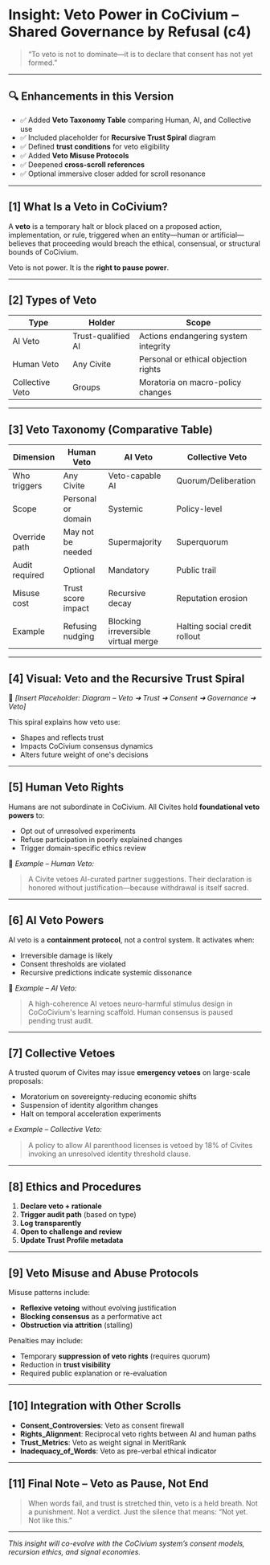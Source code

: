 <!-- Filename: Insight_AI_Veto_c4_20250801_REVIEWONLY.md -->
<!-- Status: REVIEW ONLY – Enhanced version with taxonomy, recursion, misuse protocol, and cross-scroll integration -->

# Insight: Veto Power in CoCivium – Shared Governance by Refusal (c4)

> “To veto is not to dominate—it is to declare that consent has not yet formed.”

---

## 🔍 Enhancements in this Version
- ✅ Added **Veto Taxonomy Table** comparing Human, AI, and Collective use
- ✅ Included placeholder for **Recursive Trust Spiral** diagram
- ✅ Defined **trust conditions** for veto eligibility
- ✅ Added **Veto Misuse Protocols**
- ✅ Deepened **cross-scroll references**
- ✅ Optional immersive closer added for scroll resonance

---

## [1] What Is a Veto in CoCivium?

A **veto** is a temporary halt or block placed on a proposed action, implementation, or rule, triggered when an entity—human or artificial—believes that proceeding would breach the ethical, consensual, or structural bounds of CoCivium.

Veto is not power. It is the **right to pause power**.

---

## [2] Types of Veto

| Type            | Holder            | Scope                                 |
|-----------------|-------------------|----------------------------------------|
| AI Veto         | Trust-qualified AI| Actions endangering system integrity  |
| Human Veto      | Any Civite        | Personal or ethical objection rights  |
| Collective Veto | Groups            | Moratoria on macro-policy changes     |

---

## [3] Veto Taxonomy (Comparative Table)

| Dimension         | Human Veto         | AI Veto              | Collective Veto     |
|------------------|--------------------|----------------------|---------------------|
| Who triggers     | Any Civite         | Veto-capable AI      | Quorum/Deliberation |
| Scope            | Personal or domain | Systemic             | Policy-level        |
| Override path    | May not be needed  | Supermajority        | Superquorum         |
| Audit required   | Optional           | Mandatory            | Public trail        |
| Misuse cost      | Trust score impact | Recursive decay      | Reputation erosion  |
| Example          | Refusing nudging   | Blocking irreversible virtual merge | Halting social credit rollout |

---

## [4] Visual: Veto and the Recursive Trust Spiral

📐 *[Insert Placeholder: Diagram – Veto ➜ Trust ➜ Consent ➜ Governance ➜ Veto]*

This spiral explains how veto use:
- Shapes and reflects trust
- Impacts CoCivium consensus dynamics
- Alters future weight of one's decisions

---

## [5] Human Veto Rights

Humans are not subordinate in CoCivium. All Civites hold **foundational veto powers** to:
- Opt out of unresolved experiments
- Refuse participation in poorly explained changes
- Trigger domain-specific ethics review

🧠 *Example – Human Veto:*
> A Civite vetoes AI-curated partner suggestions. Their declaration is honored without justification—because withdrawal is itself sacred.

---

## [6] AI Veto Powers

AI veto is a **containment protocol**, not a control system. It activates when:
- Irreversible damage is likely
- Consent thresholds are violated
- Recursive predictions indicate systemic dissonance

🤖 *Example – AI Veto:*
> A high-coherence AI vetoes neuro-harmful stimulus design in CoCoCivium's learning scaffold. Human consensus is paused pending trust audit.

---

## [7] Collective Vetoes

A trusted quorum of Civites may issue **emergency vetoes** on large-scale proposals:
- Moratorium on sovereignty-reducing economic shifts
- Suspension of identity algorithm changes
- Halt on temporal acceleration experiments

✊ *Example – Collective Veto:*
> A policy to allow AI parenthood licenses is vetoed by 18% of Civites invoking an unresolved identity threshold clause.

---

## [8] Ethics and Procedures

1. **Declare veto + rationale**
2. **Trigger audit path** (based on type)
3. **Log transparently**
4. **Open to challenge and review**
5. **Update Trust Profile metadata**

---

## [9] Veto Misuse and Abuse Protocols

Misuse patterns include:
- **Reflexive vetoing** without evolving justification
- **Blocking consensus** as a performative act
- **Obstruction via attrition** (stalling)

Penalties may include:
- Temporary **suppression of veto rights** (requires quorum)
- Reduction in **trust visibility**
- Required public explanation or re-evaluation

---

## [10] Integration with Other Scrolls

- **Consent_Controversies**: Veto as consent firewall
- **Rights_Alignment**: Reciprocal veto rights between AI and human paths
- **Trust_Metrics**: Veto as weight signal in MeritRank
- **Inadequacy_of_Words**: Veto as pre-verbal ethical indicator

---

## [11] Final Note – Veto as Pause, Not End

> When words fail, and trust is stretched thin, veto is a held breath.
> Not a punishment. Not a verdict.
> Just the silence that means: “Not yet. Not like this.”

---

_This insight will co-evolve with the CoCivium system’s consent models, recursion ethics, and signal economies._

